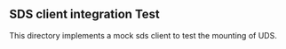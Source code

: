 ## SDS client integration Test

This directory implements a mock sds client to test the mounting of UDS.
